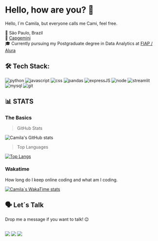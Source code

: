 # Hello, how are you? 🙂

Hello, I´m Camila, but everyone calls me Cami, feel free.

🏡 São Paulo, Brazil <br/>
💼 [Capgemini](https://www.google.com/url?sa=t&rct=j&q=&esrc=s&source=web&cd=&cad=rja&uact=8&ved=2ahUKEwj0lKbooLKDAxWirJUCHUXoAGUQFnoECAcQAQ&url=https%3A%2F%2Fwww.capgemini.com%2Fbr-pt%2F&usg=AOvVaw1iqFoVy7fHSEysIcd14C1Q&opi=89978449)<br/>
🎓 Currently pursuing my Postgraduate degree in Data Analytics at [FIAP / Alura](https://postech.fiap.com.br/curso/data-analytics/)<br/>

## 🛠 Tech Stack:

<div>
  <img alt="python" src="https://img.shields.io/badge/Python-323330?style=for-the-badge&logo=python&logoColor=356C9B"/>
  <img alt="javascript" src="https://img.shields.io/badge/JavaScript-323330?style=for-the-badge&logo=javascript&logoColor=F7DF1E"/>
  <img alt = "css" src="https://img.shields.io/badge/CSS3-323330?style=for-the-badge&logo=css3&logoColor=1572B6"/>
  <img alt="pandas" src="https://img.shields.io/badge/Pandas-323330?style=for-the-badge&logo=pandas&logoColor=130654"/>
  <img alt="expressJS" src="https://img.shields.io/badge/Express%20js-323330?style=for-the-badge&logo=express&logoColor=010101"/>
  <img alt="node" src="https://img.shields.io/badge/Node%20js-323330?style=for-the-badge&logo=nodedotjs&logoColor=57A645"/>
  <img alt="streamlit" src="https://img.shields.io/badge/Streamlit-323330?style=for-the-badge&logo=Streamlit&logoColor=FE4625"/>
  <img alt="mysql" src="https://img.shields.io/badge/MySQL-323330?style=for-the-badge&logo=mysql&logoColor=E6E93"/>
  <img alt="git" src="https://img.shields.io/badge/GIT-323330?style=for-the-badge&logo=git&logoColor=FE4625"/>
</div>

## 📊 STATS

### The Basics

> GitHub Stats

![Camila's GitHub stats](https://github-readme-stats.vercel.app/api?username=camimq&show_icons=true&theme=dracula)

> Top Languages

[![Top Langs](https://github-readme-stats.vercel.app/api/top-langs/?username=camimq)](https://github.com/camimq/github-readme-stats)

### Wakatime

How long do I keep online coding and what am I coding.

[![Camila´s WakaTime stats](https://github-readme-stats.vercel.app/api/wakatime?username=camimq)](https://github.com/camimq/github-readme-stats)

## 🗣️ Let´s Talk

Drop me a message if you want to talk! 😉
<br/>
<br/>

<div> 
  <a href = "mailto:camilamoraesqueiroz@gmail.com"><img src="https://img.shields.io/badge/Gmail-D14836?style=for-the-badge&logo=gmail&logoColor=white" target="_blank"></a>
  <a href="https://www.linkedin.com/in/camilaqueiroz" target="_blank"><img src="https://img.shields.io/badge/LinkedIn-0077B5?style=for-the-badge&logo=linkedin&logoColor=white" target="_blank"></a>
  <a href="https://camimq.medium.com/" target="_blank"><img src="https://img.shields.io/badge/Medium-12100E?style=for-the-badge&logo=medium&logoColor=white" target="_blank"></a>
</div>
